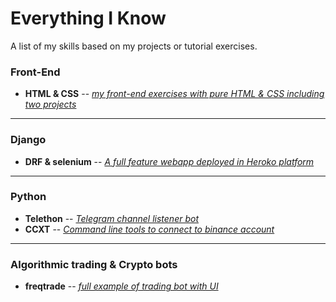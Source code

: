 # Everything I Know
A list of my skills based on my projects or tutorial exercises.

### Front-End

* **HTML & CSS** -- [_my front-end exercises with pure HTML & CSS including two projects_](https://github.com/abysswarrior/my-ui-collection)

<hr>

### Django

* **DRF & selenium** -- [_A full feature webapp deployed in Heroko platform_](https://github.com/abysswarrior/crypto-funds-portfolio)

<hr>

### Python

* **Telethon** -- [_Telegram channel listener bot_](https://github.com/abysswarrior/palantir)
* **CCXT** -- [_Command line tools to connect to binance account_](https://github.com/abysswarrior/binance-pnl-checker)

<hr>

### Algorithmic trading & Crypto bots

* **freqtrade** -- [_full example of trading bot with UI_](#)

